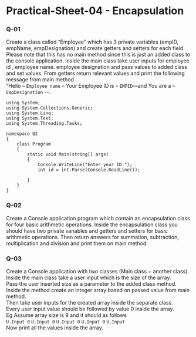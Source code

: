 # Practical-Sheet-04 - Encapsulation
### Q-01
Create a class called “Employee” which has 3 private variables (empID, empName, empDesignation)
and create getters and setters for each field. Please note that this has no main method since this is
just an added class to the console application. Inside the main class take user inputs for employee id ,
employee name. employee designation and pass values to added class and set values.
From getters return relevant values and print the following message from main method.<br/>
“Hello – ```Employee name``` – Your Employee ID is – ```EMPID```—and You are a – ```EmpDesignation``` --.
```
using System;
using System.Collections.Generic;
using System.Linq;
using System.Text;
using System.Threading.Tasks;

namespace Q2
{
    class Program
    {
        static void Main(string[] args)
        {
            Console.WriteLine("Enter your ID:");
            int id = int.Parse(Console.ReadLine());
           
        }
    }
}
```

### Q-02
Create a Console application program which contain an encapsulation class for four basic arithmetic
operations.
Inside the encapsulation class you should have two private variables and getters and setters for basic
arithmetic operations. Then return answers for summation, subtraction, multiplication and division
and print them on main method.

### Q-03
Create a Console application with two classes (Main class + another class).<br/>
Inside the main class take a user input which is the size of the array.<br/>
Pass the user inserted size as a parameter to the added class method.<br/>
Inside the method create an integer array based on passed value from main method.<br/>
Then take user inputs for the created array inside the separate class.<br/>
Every user input value should be followed by value 0 inside the array.<br/>
Eg Assume array size is 9 and it should as follows<br/>
```U.Input 0```  ```U.Input 0``` ```U.Input 0``` ```U.Input 0``` ```U.Input```<br/>
Now print all the values inside the array.
